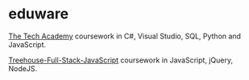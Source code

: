 # eduware

[The Tech Academy](./The-Tech-Academy) coursework in C#, Visual Studio, SQL, Python and JavaScript.

[Treehouse-Full-Stack-JavaScript](./Treehouse-Full-Stack-JavaScript) coursework in JavaScript, jQuery, NodeJS.

